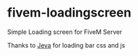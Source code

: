 # fivem-loadingscreen
Simple Loading screen for FiveM Server

Thanks to [Jeva](https://github.com/jevajs/Jeva) for loading bar css and js
